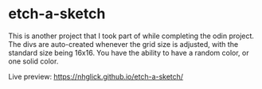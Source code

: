 # etch-a-sketch

This is another project that I took part of while completing the odin project. The divs are auto-created whenever the grid size is adjusted, with the standard size being 16x16. You have the ability to have a random color, or one solid color.

Live preview: https://nhglick.github.io/etch-a-sketch/
